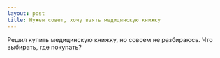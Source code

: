 ```yaml
---
layout: post 
title: Нужен совет, хочу взять медицинскую книжку 
--- 
```

Решил купить медицинскую книжку, но совсем не разбираюсь. Что выбирать, где покупать?